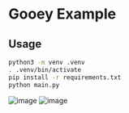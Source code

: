 # Gooey Example

## Usage

```bash
python3 -m venv .venv
. .venv/bin/activate
pip install -r requirements.txt
python main.py
```

![image](https://user-images.githubusercontent.com/11974795/188503001-973291a1-fcde-4951-87a3-6f545b5379c6.png)
![image](https://user-images.githubusercontent.com/11974795/188503011-c975e436-0f7d-40cd-9854-f4d96d5bac02.png)
